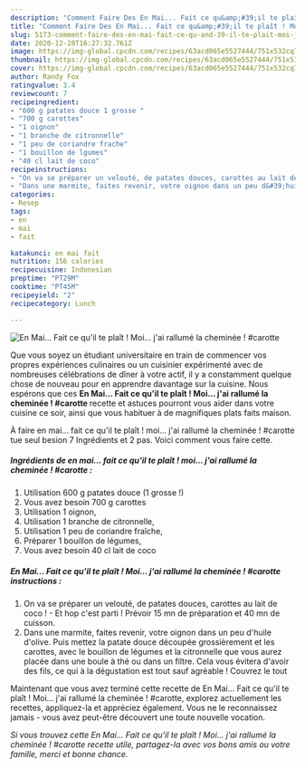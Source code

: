 ```yaml
---
description: "Comment Faire Des En Mai... Fait ce qu&amp;#39;il te plaît ! Moi... j&amp;#39;ai rallumé la cheminée ! #carotte"
title: "Comment Faire Des En Mai... Fait ce qu&amp;#39;il te plaît ! Moi... j&amp;#39;ai rallumé la cheminée ! #carotte"
slug: 5173-comment-faire-des-en-mai-fait-ce-qu-and-39-il-te-plait-moi-j-and-39-ai-rallume-la-cheminee-carotte
date: 2020-12-28T16:27:32.761Z
image: https://img-global.cpcdn.com/recipes/63acd065e5527444/751x532cq70/en-mai-fait-ce-quil-te-plait-moi-jai-rallume-la-cheminee-carotte-photo-principale-de-la-recette.jpg
thumbnail: https://img-global.cpcdn.com/recipes/63acd065e5527444/751x532cq70/en-mai-fait-ce-quil-te-plait-moi-jai-rallume-la-cheminee-carotte-photo-principale-de-la-recette.jpg
cover: https://img-global.cpcdn.com/recipes/63acd065e5527444/751x532cq70/en-mai-fait-ce-quil-te-plait-moi-jai-rallume-la-cheminee-carotte-photo-principale-de-la-recette.jpg
author: Randy Fox
ratingvalue: 3.4
reviewcount: 7
recipeingredient:
- "600 g patates douce 1 grosse "
- "700 g carottes"
- "1 oignon"
- "1 branche de citronnelle"
- "1 peu de coriandre frache"
- "1 bouillon de lgumes"
- "40 cl lait de coco"
recipeinstructions:
- "On va se préparer un velouté, de patates douces, carottes au lait de coco ! Et hop c&#39;est parti ! Prévoir 15 mn de préparation et 40 mn de cuisson."
- "Dans une marmite, faites revenir, votre oignon dans un peu d&#39;huile d&#39;olive. Puis mettez la patate douce découpée grossièrement et les carottes, avec le bouillon de légumes et la citronnelle que vous aurez placée dans une boule à thé ou dans un filtre. Cela vous évitera d&#39;avoir des fils, ce qui à la dégustation est tout sauf agréable ! Couvrez le tout"
categories:
- Resep
tags:
- en
- mai
- fait

katakunci: en mai fait 
nutrition: 156 calories
recipecuisine: Indonesian
preptime: "PT29M"
cooktime: "PT45M"
recipeyield: "2"
recipecategory: Lunch

---
```



![En Mai... Fait ce qu&#39;il te plaît ! Moi... j&#39;ai rallumé la cheminée ! #carotte](https://img-global.cpcdn.com/recipes/63acd065e5527444/751x532cq70/en-mai-fait-ce-quil-te-plait-moi-jai-rallume-la-cheminee-carotte-photo-principale-de-la-recette.jpg)

Que vous soyez un étudiant universitaire en train de commencer vos propres expériences culinaires ou un cuisinier expérimenté avec de nombreuses célébrations de dîner à votre actif, il y a constamment quelque chose de nouveau pour en apprendre davantage sur la cuisine. Nous espérons que ces <strong> En Mai... Fait ce qu&#39;il te plaît ! Moi... j&#39;ai rallumé la cheminée ! #carotte </strong> recette et astuces pourront vous aider dans votre cuisine ce soir, ainsi que vous habituer à de magnifiques plats faits maison.

<!--inarticleads1-->

À faire en mai... fait ce qu&#39;il te plaît ! moi... j&#39;ai rallumé la cheminée ! #carotte tue seul besion 7 Ingrédients et 2 pas. Voici comment vous faire cette.

##### Ingrédients de en mai... fait ce qu&#39;il te plaît ! moi... j&#39;ai rallumé la cheminée ! #carotte :

1. Utilisation 600 g patates douce (1 grosse !)
1. Vous avez besoin 700 g carottes
1. Utilisation 1 oignon,
1. Utilisation 1 branche de citronnelle,
1. Utilisation 1 peu de coriandre fraîche,
1. Préparer 1 bouillon de légumes,
1. Vous avez besoin 40 cl lait de coco




<!--inarticleads2-->

##### En Mai... Fait ce qu&#39;il te plaît ! Moi... j&#39;ai rallumé la cheminée ! #carotte instructions :

1. On va se préparer un velouté, de patates douces, carottes au lait de coco ! - Et hop c&#39;est parti ! Prévoir 15 mn de préparation et 40 mn de cuisson.
1. Dans une marmite, faites revenir, votre oignon dans un peu d&#39;huile d&#39;olive. Puis mettez la patate douce découpée grossièrement et les carottes, avec le bouillon de légumes et la citronnelle que vous aurez placée dans une boule à thé ou dans un filtre. Cela vous évitera d&#39;avoir des fils, ce qui à la dégustation est tout sauf agréable ! Couvrez le tout




<!--inarticleads1-->

<p>
Maintenant que vous avez terminé cette recette de En Mai... Fait ce qu&#39;il te plaît ! Moi... j&#39;ai rallumé la cheminée ! #carotte, explorez actuellement les recettes, appliquez-la et appréciez également. Vous ne le reconnaissez jamais - vous avez peut-être découvert une toute nouvelle vocation.
</p>

<p>
<i>Si vous trouvez cette En Mai... Fait ce qu&#39;il te plaît ! Moi... j&#39;ai rallumé la cheminée ! #carotte recette utile, partagez-la avec vos bons amis ou votre famille, merci et bonne chance.</i>
</p>

